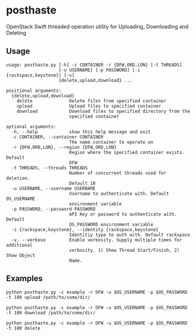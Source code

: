 # posthaste

OpenStack Swift threaded operation utility for Uploading, Downloading and Deleting

## Usage

    usage: posthaste.py [-h] -c CONTAINER -r {DFW,ORD,LON} [-t THREADS]
                        [-u USERNAME] [-p PASSWORD] [-i {rackspace,keystone}] [-v]
                        {delete,upload,download} ...

    positional arguments:
      {delete,upload,download}
        delete              Delete files from specified container
        upload              Upload files to specified container
        download            Download files to specified directory from the
                            specified container

    optional arguments:
      -h, --help            show this help message and exit
      -c CONTAINER, --container CONTAINER
                            The name container to operate on
      -r {DFW,ORD,LON}, --region {DFW,ORD,LON}
                            Region where the specified container exists. Default
                            DFW
      -t THREADS, --threads THREADS
                            Number of concurrent threads used for deletion.
                            Default 10
      -u USERNAME, --username USERNAME
                            Username to authenticate with. Default OS_USERNAME
                            environment variable
      -p PASSWORD, --password PASSWORD
                            API Key or password to authenticate with. Default
                            OS_PASSWORD environment variable
      -i {rackspace,keystone}, --identity {rackspace,keystone}
                            Identitiy type to auth with. Default rackspace
      -v, --verbose         Enable verbosity. Supply multiple times for additional
                            verbosity. 1) Show Thread Start/Finish, 2) Show Object
                            Name.

## Examples

```shell
python posthaste.py -c example -r DFW -u $OS_USERNAME -p $OS_PASSWORD -t 100 upload /path/to/some/dir/
```

```shell
python posthaste.py -c example -r DFW -u $OS_USERNAME -p $OS_PASSWORD -t 100 download /path/to/some/dir/
```

```shell
python posthaste.py -c example -r DFW -u $OS_USERNAME -p $OS_PASSWORD -t 100 delete
```

